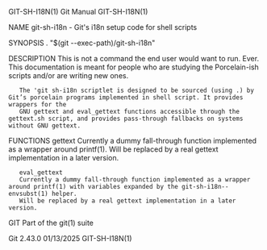 GIT-SH-I18N(1)								  Git Manual								GIT-SH-I18N(1)

NAME
       git-sh-i18n - Git's i18n setup code for shell scripts

SYNOPSIS
       . "$(git --exec-path)/git-sh-i18n"

DESCRIPTION
       This is not a command the end user would want to run. Ever. This documentation is meant for people who are studying the Porcelain-ish scripts and/or
       are writing new ones.

       The 'git sh-i18n scriptlet is designed to be sourced (using .) by Git’s porcelain programs implemented in shell script. It provides wrappers for the
       GNU gettext and eval_gettext functions accessible through the gettext.sh script, and provides pass-through fallbacks on systems without GNU gettext.

FUNCTIONS
       gettext
	   Currently a dummy fall-through function implemented as a wrapper around printf(1). Will be replaced by a real gettext implementation in a later
	   version.

       eval_gettext
	   Currently a dummy fall-through function implemented as a wrapper around printf(1) with variables expanded by the git-sh-i18n--envsubst(1) helper.
	   Will be replaced by a real gettext implementation in a later version.

GIT
       Part of the git(1) suite

Git 2.43.0								  01/13/2025								GIT-SH-I18N(1)
